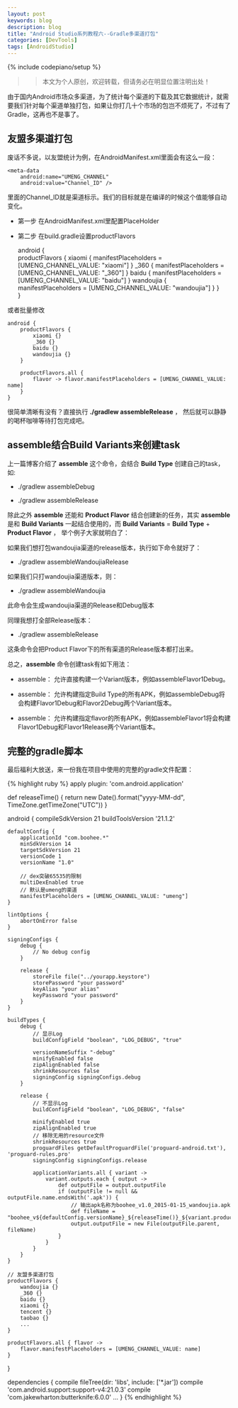 ```yaml
---
layout: post
keywords: blog
description: blog
title: "Android Studio系列教程六--Gradle多渠道打包"
categories: [DevTools]
tags: [AndroidStudio]
---
```

{% include codepiano/setup %}

>> 本文为个人原创，欢迎转载，但请务必在明显位置注明出处！

由于国内Android市场众多渠道，为了统计每个渠道的下载及其它数据统计，就需要我们针对每个渠道单独打包，如果让你打几十个市场的包岂不烦死了，不过有了Gradle，这再也不是事了。

## 友盟多渠道打包

废话不多说，以友盟统计为例，在AndroidManifest.xml里面会有这么一段：

    <meta-data
        android:name="UMENG_CHANNEL"
        android:value="Channel_ID" />

里面的Channel_ID就是渠道标示。我们的目标就是在编译的时候这个值能够自动变化。

* 第一步 在AndroidManifest.xml里配置PlaceHolder

    <meta-data
        android:name="UMENG_CHANNEL"
        android:value="${UMENG_CHANNEL_VALUE}" />

* 第二步 在build.gradle设置productFlavors

	android {  
	    productFlavors {
	        xiaomi {
	            manifestPlaceholders = [UMENG_CHANNEL_VALUE: "xiaomi"]
	        }
	        _360 {
	            manifestPlaceholders = [UMENG_CHANNEL_VALUE: "_360"]
	        }
	        baidu {
	            manifestPlaceholders = [UMENG_CHANNEL_VALUE: "baidu"]
	        }
	        wandoujia {
	            manifestPlaceholders = [UMENG_CHANNEL_VALUE: "wandoujia"]
	        }
	    }  
	}

或者批量修改

	android {  
	    productFlavors {
	        xiaomi {}
	        _360 {}
	        baidu {}
	        wandoujia {}
	    }  

	    productFlavors.all { 
	        flavor -> flavor.manifestPlaceholders = [UMENG_CHANNEL_VALUE: name] 
	    }
	}

很简单清晰有没有？直接执行 **./gradlew assembleRelease** ， 然后就可以静静的喝杯咖啡等待打包完成吧。

## assemble结合Build Variants来创建task

上一篇博客介绍了 **assemble** 这个命令，会结合 **Build Type** 创建自己的task，如:

* ./gradlew assembleDebug

* ./gradlew assembleRelease

除此之外 **assemble** 还能和 **Product Flavor** 结合创建新的任务，其实 **assemble** 是和 **Build Variants** 一起结合使用的，而 **Build Variants** = **Build Type** + **Product Flavor** ， 举个例子大家就明白了：

如果我们想打包wandoujia渠道的release版本，执行如下命令就好了：

* ./gradlew assembleWandoujiaRelease

如果我们只打wandoujia渠道版本，则：

* ./gradlew assembleWandoujia

此命令会生成wandoujia渠道的Release和Debug版本

同理我想打全部Release版本：

* ./gradlew assembleRelease

这条命令会把Product Flavor下的所有渠道的Release版本都打出来。

总之，**assemble** 命令创建task有如下用法：

* assemble<Variant Name>： 允许直接构建一个Variant版本，例如assembleFlavor1Debug。

* assemble<Build Type Name>： 允许构建指定Build Type的所有APK，例如assembleDebug将会构建Flavor1Debug和Flavor2Debug两个Variant版本。

* assemble<Product Flavor Name>： 允许构建指定flavor的所有APK，例如assembleFlavor1将会构建Flavor1Debug和Flavor1Release两个Variant版本。

## 完整的gradle脚本

最后福利大放送，来一份我在项目中使用的完整的gradle文件配置：

{% highlight ruby %}
apply plugin: 'com.android.application'

def releaseTime() {
    return new Date().format("yyyy-MM-dd", TimeZone.getTimeZone("UTC"))
}

android {
    compileSdkVersion 21
    buildToolsVersion '21.1.2'

    defaultConfig {
        applicationId "com.boohee.*"
        minSdkVersion 14
        targetSdkVersion 21
        versionCode 1
        versionName "1.0"
        
        // dex突破65535的限制
        multiDexEnabled true
        // 默认是umeng的渠道
        manifestPlaceholders = [UMENG_CHANNEL_VALUE: "umeng"]
    }

    lintOptions {
        abortOnError false
    }

    signingConfigs {
        debug {
            // No debug config
        }

        release {
            storeFile file("../yourapp.keystore")
            storePassword "your password"
            keyAlias "your alias"
            keyPassword "your password"
        }
    }

    buildTypes {
        debug {
            // 显示Log
            buildConfigField "boolean", "LOG_DEBUG", "true"

            versionNameSuffix "-debug"
            minifyEnabled false
            zipAlignEnabled false
            shrinkResources false
            signingConfig signingConfigs.debug
        }

        release {
            // 不显示Log
            buildConfigField "boolean", "LOG_DEBUG", "false"

            minifyEnabled true
            zipAlignEnabled true
            // 移除无用的resource文件
            shrinkResources true
            proguardFiles getDefaultProguardFile('proguard-android.txt'), 'proguard-rules.pro'
            signingConfig signingConfigs.release

            applicationVariants.all { variant ->
                variant.outputs.each { output ->
                    def outputFile = output.outputFile
                    if (outputFile != null && outputFile.name.endsWith('.apk')) {
                    	// 输出apk名称为boohee_v1.0_2015-01-15_wandoujia.apk
                        def fileName = "boohee_v${defaultConfig.versionName}_${releaseTime()}_${variant.productFlavors[0].name}.apk"
                        output.outputFile = new File(outputFile.parent, fileName)
                    }
                }
            }
        }
    }

    // 友盟多渠道打包
    productFlavors {
        wandoujia {}
        _360 {}
        baidu {}
        xiaomi {}
        tencent {}
        taobao {}
        ...
    }

    productFlavors.all { flavor ->
        flavor.manifestPlaceholders = [UMENG_CHANNEL_VALUE: name]
    }
}

dependencies {
    compile fileTree(dir: 'libs', include: ['*.jar'])
    compile 'com.android.support:support-v4:21.0.3'
    compile 'com.jakewharton:butterknife:6.0.0'
    ...
}
{% endhighlight %}
